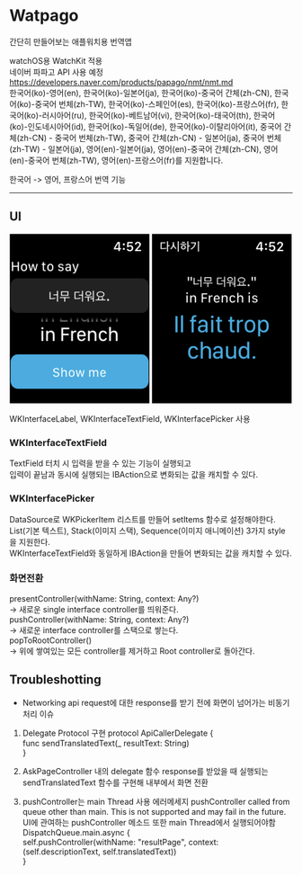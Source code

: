 # Watpago
간단히 만들어보는 애플워치용 번역앱  

watchOS용 WatchKit 적용  
네이버 파파고 API 사용 예정  
https://developers.naver.com/products/papago/nmt/nmt.md  
한국어(ko)-영어(en), 한국어(ko)-일본어(ja), 한국어(ko)-중국어 간체(zh-CN), 한국어(ko)-중국어 번체(zh-TW), 한국어(ko)-스페인어(es), 한국어(ko)-프랑스어(fr), 한국어(ko)-러시아어(ru), 한국어(ko)-베트남어(vi), 한국어(ko)-태국어(th), 한국어(ko)-인도네시아어(id), 한국어(ko)-독일어(de), 한국어(ko)-이탈리아어(it), 중국어 간체(zh-CN) - 중국어 번체(zh-TW), 중국어 간체(zh-CN) - 일본어(ja), 중국어 번체(zh-TW) - 일본어(ja), 영어(en)-일본어(ja), 영어(en)-중국어 간체(zh-CN), 영어(en)-중국어 번체(zh-TW), 영어(en)-프랑스어(fr)를 지원합니다.

한국어 -> 영어, 프랑스어 번역 기능  

- - -
## UI

![](https://github.com/KKANG00/Watpago/blob/main/ScreenShots.png)

WKInterfaceLabel, WKInterfaceTextField, WKInterfacePicker 사용  

### WKInterfaceTextField
TextField 터치 시 입력을 받을 수 있는 기능이 실행되고  
입력이 끝남과 동시에 실행되는 IBAction으로 변화되는 값을 캐치할 수 있다.  

### WKInterfacePicker
DataSource로 WKPickerItem 리스트를 만들어 setItems 함수로 설정해야한다.  
List(기본 텍스트), Stack(이미지 스택), Sequence(이미지 애니메이션) 3가지 style을 지원한다.  
WKInterfaceTextField와 동일하게 IBAction을 만들어 변화되는 값을 캐치할 수 있다.  

### 화면전환
presentController(withName: String, context: Any?)  
-> 새로운 single interface controller를 띄워준다.  
pushController(withName: String, context: Any?)  
-> 새로운 interface controller를 스택으로 쌓는다.  
popToRootController()  
-> 위에 쌓여있는 모든 controller를 제거하고 Root controller로 돌아간다.  

## Troubleshotting
- Networking
api request에 대한 response를 받기 전에 화면이 넘어가는 비동기 처리 이슈  

1. Delegate Protocol 구현
protocol ApiCallerDelegate {  
    func sendTranslatedText(_ resultText: String)  
}  

2. AskPageController 내의 delegate 함수
response를 받았을 때 실행되는 sendTranslatedText 함수를 구현해 내부에서 화면 전환  

3. pushController는 main Thread 사용
에러메세지 pushController called from queue other than main. This is not supported and may fail in the future.  
UI에 관여하는 pushController 메소드 또한 main Thread에서 실행되어야함  
DispatchQueue.main.async {  
    self.pushController(withName: "resultPage", context: (self.descriptionText, self.translatedText))  
}  
